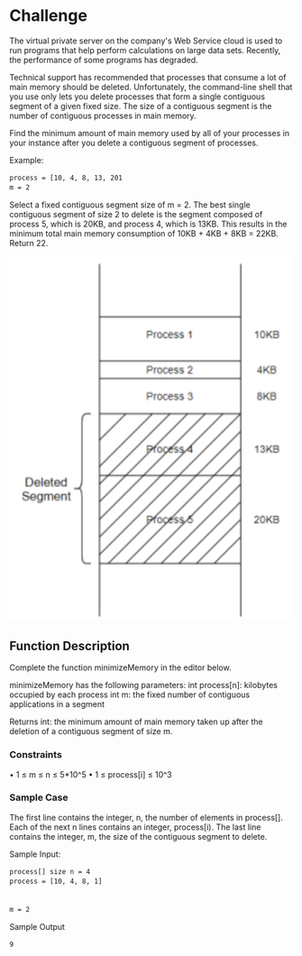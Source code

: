 # Challenge

The virtual private server on the company's Web Service cloud is used to run programs that help perform calculations on large data sets. Recently, the performance of some programs has
degraded.

Technical support has recommended that processes that consume a lot of main memory should be deleted. Unfortunately, the command-line shell that you use only lets you delete processes that form a single contiguous segment of a given fixed size. The size of a contiguous segment is the number of contiguous processes in main memory.

Find the minimum amount of main memory used by all of your processes in your instance after you delete a contiguous segment of processes.

Example:

```bash
process = [10, 4, 8, 13, 201
m = 2
```

Select a fixed contiguous segment size of m = 2. The best single contiguous segment of size 2 to delete is the segment composed of process 5, which is 20KB, and process 4, which is 13KB. This results in the minimum total main memory consumption of 10KB + 4KB + 8KB = 22KB. Return 22.

![Alt text](/1_minimizeMemory/challenge_img.png "Title")

## Function Description

Complete the function minimizeMemory in the editor below.

minimizeMemory has the following parameters:
int process[n]: kilobytes occupied by each process
int m: the fixed number of contiguous applications in a
segment

Returns
int: the minimum amount of main memory taken up after
the deletion of a contiguous segment of size m.

### Constraints

• 1 ≤ m ≤ n ≤ 5\*10^5
• 1 ≤ process[i] ≤ 10^3

### Sample Case

The first line contains the integer, n, the number of elements in process[]. Each of the next n lines contains an integer, process[i). The last line contains the integer, m, the size of the
contiguous segment to delete.

Sample Input:

```bash
process[] size n = 4
process = [10, 4, 8, 1]


m = 2
```

Sample Output

```bash
9
```
